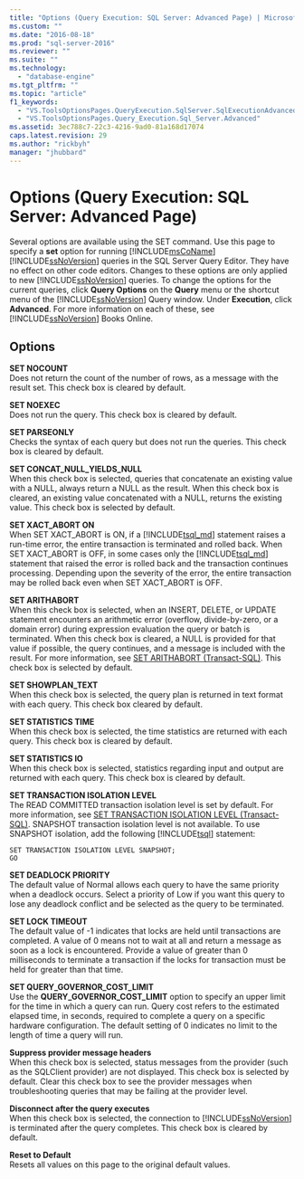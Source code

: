 ```yaml
---
title: "Options (Query Execution: SQL Server: Advanced Page) | Microsoft Docs"
ms.custom: ""
ms.date: "2016-08-18"
ms.prod: "sql-server-2016"
ms.reviewer: ""
ms.suite: ""
ms.technology: 
  - "database-engine"
ms.tgt_pltfrm: ""
ms.topic: "article"
f1_keywords: 
  - "VS.ToolsOptionsPages.QueryExecution.SqlServer.SqlExecutionAdvanced"
  - "VS.ToolsOptionsPages.Query_Execution.Sql_Server.Advanced"
ms.assetid: 3ec788c7-22c3-4216-9ad0-81a168d17074
caps.latest.revision: 29
ms.author: "rickbyh"
manager: "jhubbard"
---
```

# Options (Query Execution: SQL Server: Advanced Page)
  Several options are available using the SET command. Use this page to specify a **set** option for running [!INCLUDE[msCoName](../a9notintoc/includes/msconame-md.md)] [!INCLUDE[ssNoVersion](../a9notintoc/includes/ssnoversion-md.md)] queries in the SQL Server Query Editor. They have no effect on other code editors. Changes to these options are only applied to new [!INCLUDE[ssNoVersion](../a9notintoc/includes/ssnoversion-md.md)] queries. To change the options for the current queries, click **Query Options** on the **Query** menu or the shortcut menu of the [!INCLUDE[ssNoVersion](../a9notintoc/includes/ssnoversion-md.md)] Query window. Under **Execution**, click **Advanced**. For more information on each of these, see [!INCLUDE[ssNoVersion](../a9notintoc/includes/ssnoversion-md.md)] Books Online.  
  
## Options  
 **SET NOCOUNT**  
 Does not return the count of the number of rows, as a message with the result set. This check box is cleared by default.  
  
 **SET NOEXEC**  
 Does not run the query. This check box is cleared by default.  
  
 **SET PARSEONLY**  
 Checks the syntax of each query but does not run the queries. This check box is cleared by default.  
  
 **SET CONCAT_NULL_YIELDS_NULL**  
 When this check box is selected, queries that concatenate an existing value with a NULL, always return a NULL as the result. When this check box is cleared, an existing value concatenated with a NULL, returns the existing value. This check box is selected by default.  

**SET XACT_ABORT ON**  
When SET XACT_ABORT is ON, if a [!INCLUDE[tsql_md](../a9notintoc/includes/tsql-md.md)] statement raises a run-time error, the entire transaction is terminated and rolled back. When SET XACT_ABORT is OFF, in some cases only the [!INCLUDE[tsql_md](../a9notintoc/includes/tsql-md.md)] statement that raised the error is rolled back and the transaction continues processing. Depending upon the severity of the error, the entire transaction may be rolled back even when SET XACT_ABORT is OFF.
  
 **SET ARITHABORT**  
 When this check box is selected, when an INSERT, DELETE, or UPDATE statement encounters an arithmetic error (overflow, divide-by-zero, or a domain error) during expression evaluation the query or batch is terminated. When this check box is cleared, a NULL is provided for that value if possible, the query continues, and a message is included with the result. For more information, see [SET ARITHABORT &#40;Transact-SQL&#41;](../t-sql/statements/set-arithabort-transact-sql.md). This check box is selected by default.  
  
 **SET SHOWPLAN_TEXT**  
 When this check box is selected, the query plan is returned in text format with each query. This check box cleared by default.  
  
 **SET STATISTICS TIME**  
 When this check box is selected, the time statistics are returned with each query. This check box is cleared by default.  
  
 **SET STATISTICS IO**  
 When this check box is selected, statistics regarding input and output are returned with each query. This check box is cleared by default.  
  
 **SET TRANSACTION ISOLATION LEVEL**  
 The READ COMMITTED transaction isolation level is set by default. For more information, see [SET TRANSACTION ISOLATION LEVEL &#40;Transact-SQL&#41;](../t-sql/statements/set-transaction-isolation-level-transact-sql.md). SNAPSHOT transaction isolation level is not available. To use SNAPSHOT isolation, add the following [!INCLUDE[tsql](../a9notintoc/includes/tsql-md.md)] statement:  
  
```  
SET TRANSACTION ISOLATION LEVEL SNAPSHOT;  
GO  
```  
  
 **SET DEADLOCK PRIORITY**  
 The default value of Normal allows each query to have the same priority when a deadlock occurs. Select a priority of Low if you want this query to lose any deadlock conflict and be selected as the query to be terminated.  
  
 **SET LOCK TIMEOUT**  
 The default value of -1 indicates that locks are held until transactions are completed. A value of 0 means not to wait at all and return a message as soon as a lock is encountered. Provide a value of greater than 0 milliseconds to terminate a transaction if the locks for transaction must be held for greater than that time.  
  
 **SET QUERY_GOVERNOR_COST_LIMIT**  
 Use the **QUERY_GOVERNOR_COST_LIMIT** option to specify an upper limit for the time in which a query can run. Query cost refers to the estimated elapsed time, in seconds, required to complete a query on a specific hardware configuration. The default setting of 0 indicates no limit to the length of time a query will run.  
  
 **Suppress provider message headers**  
 When this check box is selected, status messages from the provider (such as the SQLClient provider) are not displayed. This check box is selected by default. Clear this check box to see the provider messages when troubleshooting queries that may be failing at the provider level.  
  
 **Disconnect after the query executes**  
 When this check box is selected, the connection to [!INCLUDE[ssNoVersion](../a9notintoc/includes/ssnoversion-md.md)] is terminated after the query completes. This check box is cleared by default.  
  
 **Reset to Default**  
 Resets all values on this page to the original default values.  
  
  